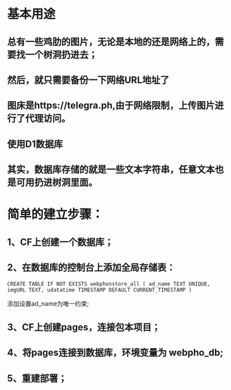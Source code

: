 # 基本用途
## 总有一些鸡肋的图片，无论是本地的还是网络上的，需要找一个树洞扔进去；
## 然后，就只需要备份一下网络URL地址了
## 图床是https://telegra.ph,由于网络限制，上传图片进行了代理访问。
## 使用D1数据库

## 其实，数据库存储的就是一些文本字符串，任意文本也是可用扔进树洞里面。

# 简单的建立步骤：
## 1、CF上创建一个数据库；
## 2、在数据库的控制台上添加全局存储表：
    CREATE TABLE IF NOT EXISTS webphonstore_all ( ad_name TEXT UNIQUE, imgURL TEXT, udatatime TIMESTAMP DEFAULT CURRENT_TIMESTAMP )
  添加设置ad_name为唯一约束;
## 3、CF上创建pages，连接包本项目；
## 4、将pages连接到数据库，环境变量为 webpho_db;
## 5、重建部署；

  
